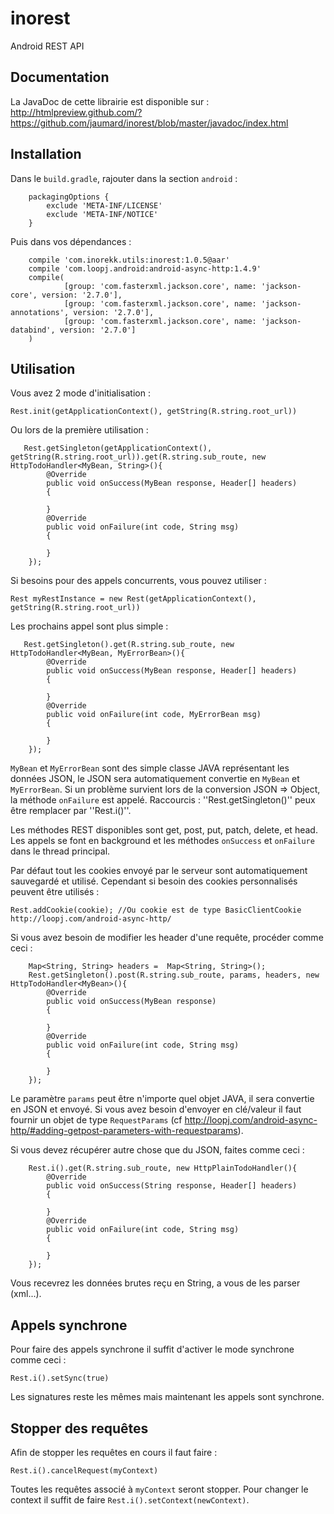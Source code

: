 # inorest
Android REST API

## Documentation 
La JavaDoc de cette librairie est disponible sur : http://htmlpreview.github.com/?https://github.com/jaumard/inorest/blob/master/javadoc/index.html

## Installation

Dans le `build.gradle`, rajouter dans la section `android` : 
```
    packagingOptions {
        exclude 'META-INF/LICENSE'
        exclude 'META-INF/NOTICE'
    }
```
Puis dans vos dépendances : 
```
    compile 'com.inorekk.utils:inorest:1.0.5@aar'
    compile 'com.loopj.android:android-async-http:1.4.9'
    compile(
            [group: 'com.fasterxml.jackson.core', name: 'jackson-core', version: '2.7.0'],
            [group: 'com.fasterxml.jackson.core', name: 'jackson-annotations', version: '2.7.0'],
            [group: 'com.fasterxml.jackson.core', name: 'jackson-databind', version: '2.7.0']
    )
```

## Utilisation 
Vous avez 2 mode d'initialisation : 

    Rest.init(getApplicationContext(), getString(R.string.root_url))

Ou lors de la première utilisation : 

```
   Rest.getSingleton(getApplicationContext(), getString(R.string.root_url)).get(R.string.sub_route, new HttpTodoHandler<MyBean, String>(){
      	@Override
        public void onSuccess(MyBean response, Header[] headers)
        {
         
        }
      	@Override
        public void onFailure(int code, String msg)
        {
          
        }
    });
```

Si besoins pour des appels concurrents, vous pouvez utiliser : 
```
Rest myRestInstance = new Rest(getApplicationContext(), getString(R.string.root_url))
```

Les prochains appel sont plus simple : 
```
   Rest.getSingleton().get(R.string.sub_route, new HttpTodoHandler<MyBean, MyErrorBean>(){
      	@Override
        public void onSuccess(MyBean response, Header[] headers)
        {
         
        }
      	@Override
        public void onFailure(int code, MyErrorBean msg)
        {
          
        }
    });
```

`MyBean` et `MyErrorBean` sont des simple classe JAVA représentant les données JSON, le JSON sera automatiquement convertie  en `MyBean` et `MyErrorBean`. Si un problème survient lors de la conversion JSON => Object, la méthode `onFailure` est appelé.
Raccourcis : ''Rest.getSingleton()'' peux être remplacer par ''Rest.i()''.

Les méthodes REST disponibles sont get, post, put, patch, delete, et head. Les appels se font en background et les méthodes `onSuccess` et `onFailure` dans le thread principal.

Par défaut tout les cookies envoyé par le serveur sont automatiquement sauvegardé et utilisé. Cependant si besoin des cookies personnalisés peuvent être utilisés : 

    Rest.addCookie(cookie); //Ou cookie est de type BasicClientCookie http://loopj.com/android-async-http/

Si vous avez besoin de modifier les header d'une requête, procéder comme ceci :

```
    Map<String, String> headers =  Map<String, String>();
    Rest.getSingleton().post(R.string.sub_route, params, headers, new HttpTodoHandler<MyBean>(){
      	@Override
        public void onSuccess(MyBean response)
        {
         
        }
      	@Override
        public void onFailure(int code, String msg)
        {
          
        }
    });
```

Le paramètre `params` peut être n'importe quel objet JAVA, il sera convertie en JSON et envoyé. Si vous avez besoin d'envoyer en clé/valeur il faut fournir un objet de type `RequestParams` (cf http://loopj.com/android-async-http/#adding-getpost-parameters-with-requestparams).

Si vous devez récupérer autre chose que du JSON, faites comme ceci : 

```
    Rest.i().get(R.string.sub_route, new HttpPlainTodoHandler(){
      	@Override
        public void onSuccess(String response, Header[] headers)
        {
         
        }
      	@Override
        public void onFailure(int code, String msg)
        {
          
        }
    });
```

Vous recevrez les données brutes reçu en String, a vous de les parser (xml...).

## Appels synchrone
Pour faire des appels synchrone il suffit d'activer le mode synchrone comme ceci : 

    Rest.i().setSync(true)

Les signatures reste les mêmes mais maintenant les appels sont synchrone.

## Stopper des requêtes
Afin de stopper les requêtes en cours il faut faire : 

```
Rest.i().cancelRequest(myContext)
```

Toutes les requêtes associé à `myContext` seront stopper. Pour changer le context il suffit de faire `Rest.i().setContext(newContext)`.
